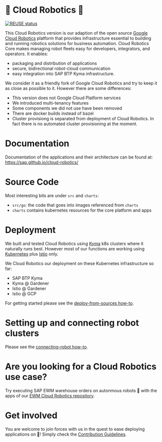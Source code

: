 # 🤖  Cloud Robotics 🤖 
[![REUSE status](https://api.reuse.software/badge/github.com/SAP/cloud-robotics)](https://api.reuse.software/info/github.com/SAP/cloud-robotics)

This Cloud Robotics version is our adaption of the open source
[Google Cloud Robotics](https://github.com/googlecloudrobotics/core) platform that provides
infrastructure essential to building and running robotics solutions for business
automation. Cloud Robotics Core makes managing robot fleets easy for developers,
integrators, and operators. It enables:

* packaging and distribution of applications
* secure, bidirectional robot-cloud communication
* easy integration into SAP BTP Kyma infrastructure.

We consider it as a friendly fork of Google Cloud Robotics and try to keep it as close as possible to it. However there are some differences:
- This version does not Google Cloud Platform services
- We introduced multi-tenancy features
- Some components we did not use have been removed
- There are docker builds instead of bazel
- Cluster provisiong is separated from deployment of Cloud Robotics. In fact there is no automated cluster provisioning at the moment.

# Documentation

Documentation of the applications and their architecture can be found at:
https://sap.github.io/cloud-robotics/

# Source Code

Most interesting bits are under `src` and `charts`:
* `src/go`: the code that goes into images referenced from `charts`
* `charts` contains kubernetes resources for the core platform and apps

# Deployment

We built and tested Cloud Robotics using [Kyma](https://kyma-project.io/) k8s clusters where it naturally runs best.
However most of our functions are working using [Kubernetes](https://kubernetes.io/) plus [Istio](https://istio.io/) only.

We Cloud Robotics our deployment on these Kubernetes infrastructure so far:
- SAP BTP Kyma
- Kyma @ Gardener
- Istio @ Gardener
- Istio @ GCP

For getting started please see the [deploy-from-sources how-to](docs/how-to/deploy-from-sources.md).

# Setting up and connecting robot clusters

Please see the [connecting-robot how-to](docs/how-to/connecting-robot.md).

# Are you looking for a Cloud Robotics use case?
Try executing SAP EWM warehouse orders on autonmous robots 🤖 with the apps of our [EWM Cloud Robotics repository](https://github.com/SAP/ewm-cloud-robotics/).

# Get involved
You are welcome to join forces with us in the quest to ease deploying applications on 🤖! Simply check the [Contribution Guidelines](CONTRIBUTING.md).
